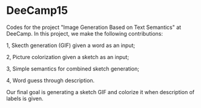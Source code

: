 # DeeCamp15
Codes for the project "Image Generation Based on Text Semantics" at DeeCamp. In this project, we make the following contributions:

1, Skecth generation (GIF) given a word as an input;

2, Picture colorization given a sketch as an input;

3, Simple semantics for combined sketch generation;

4, Word guess through description.

Our final goal is generating a sketch GIF and colorize it when description of labels is given.
